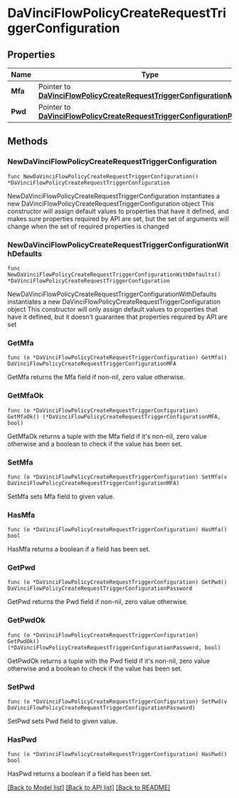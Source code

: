 # DaVinciFlowPolicyCreateRequestTriggerConfiguration

## Properties

Name | Type | Description | Notes
------------ | ------------- | ------------- | -------------
**Mfa** | Pointer to [**DaVinciFlowPolicyCreateRequestTriggerConfigurationMFA**](DaVinciFlowPolicyCreateRequestTriggerConfigurationMFA.md) |  | [optional] 
**Pwd** | Pointer to [**DaVinciFlowPolicyCreateRequestTriggerConfigurationPassword**](DaVinciFlowPolicyCreateRequestTriggerConfigurationPassword.md) |  | [optional] 

## Methods

### NewDaVinciFlowPolicyCreateRequestTriggerConfiguration

`func NewDaVinciFlowPolicyCreateRequestTriggerConfiguration() *DaVinciFlowPolicyCreateRequestTriggerConfiguration`

NewDaVinciFlowPolicyCreateRequestTriggerConfiguration instantiates a new DaVinciFlowPolicyCreateRequestTriggerConfiguration object
This constructor will assign default values to properties that have it defined,
and makes sure properties required by API are set, but the set of arguments
will change when the set of required properties is changed

### NewDaVinciFlowPolicyCreateRequestTriggerConfigurationWithDefaults

`func NewDaVinciFlowPolicyCreateRequestTriggerConfigurationWithDefaults() *DaVinciFlowPolicyCreateRequestTriggerConfiguration`

NewDaVinciFlowPolicyCreateRequestTriggerConfigurationWithDefaults instantiates a new DaVinciFlowPolicyCreateRequestTriggerConfiguration object
This constructor will only assign default values to properties that have it defined,
but it doesn't guarantee that properties required by API are set

### GetMfa

`func (o *DaVinciFlowPolicyCreateRequestTriggerConfiguration) GetMfa() DaVinciFlowPolicyCreateRequestTriggerConfigurationMFA`

GetMfa returns the Mfa field if non-nil, zero value otherwise.

### GetMfaOk

`func (o *DaVinciFlowPolicyCreateRequestTriggerConfiguration) GetMfaOk() (*DaVinciFlowPolicyCreateRequestTriggerConfigurationMFA, bool)`

GetMfaOk returns a tuple with the Mfa field if it's non-nil, zero value otherwise
and a boolean to check if the value has been set.

### SetMfa

`func (o *DaVinciFlowPolicyCreateRequestTriggerConfiguration) SetMfa(v DaVinciFlowPolicyCreateRequestTriggerConfigurationMFA)`

SetMfa sets Mfa field to given value.

### HasMfa

`func (o *DaVinciFlowPolicyCreateRequestTriggerConfiguration) HasMfa() bool`

HasMfa returns a boolean if a field has been set.

### GetPwd

`func (o *DaVinciFlowPolicyCreateRequestTriggerConfiguration) GetPwd() DaVinciFlowPolicyCreateRequestTriggerConfigurationPassword`

GetPwd returns the Pwd field if non-nil, zero value otherwise.

### GetPwdOk

`func (o *DaVinciFlowPolicyCreateRequestTriggerConfiguration) GetPwdOk() (*DaVinciFlowPolicyCreateRequestTriggerConfigurationPassword, bool)`

GetPwdOk returns a tuple with the Pwd field if it's non-nil, zero value otherwise
and a boolean to check if the value has been set.

### SetPwd

`func (o *DaVinciFlowPolicyCreateRequestTriggerConfiguration) SetPwd(v DaVinciFlowPolicyCreateRequestTriggerConfigurationPassword)`

SetPwd sets Pwd field to given value.

### HasPwd

`func (o *DaVinciFlowPolicyCreateRequestTriggerConfiguration) HasPwd() bool`

HasPwd returns a boolean if a field has been set.


[[Back to Model list]](../README.md#documentation-for-models) [[Back to API list]](../README.md#documentation-for-api-endpoints) [[Back to README]](../README.md)


